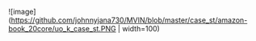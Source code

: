 ![image](https://github.com/johnnyjana730/MVIN/blob/master/case_st/amazon-book_20core/uo_k_case_st.PNG | width=100)
